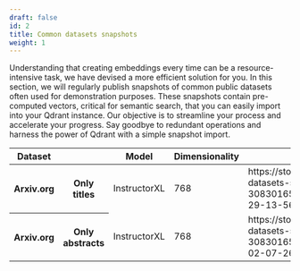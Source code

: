 ```yaml
---
draft: false
id: 2
title: Common datasets snapshots
weight: 1
---
```


Understanding that creating embeddings every time can be a resource-intensive task, we have 
devised a more efficient solution for you. In this section, we will regularly publish 
snapshots of common public datasets often used for demonstration purposes. These snapshots 
contain pre-computed vectors, critical for semantic search, that you can easily import 
into your Qdrant instance. Our objective is to streamline your process and accelerate your 
progress. Say goodbye to redundant operations and harness the power of Qdrant with a simple 
snapshot import.

<table>
   <thead>
      <tr>
         <th>Dataset</th>
         <th></th>
         <th>Model</th>
         <th>Dimensionality</th>
         <th>Link</th>
      </tr>
   </thead>
   <tbody>
      <tr>
         <th>Arxiv.org</th>
         <th>Only titles</th>
         <td>InstructorXL</td>
         <td>768</td>
         <td>https://storage.googleapis.com/common-datasets-snapshots/arxiv_titles-3083016565637815127-2023-05-29-13-56-22.snapshot</td>
      </tr>
      <tr>
         <th>Arxiv.org</th>
         <th>Only abstracts</th>
         <td>InstructorXL</td>
         <td>768</td>
         <td>https://storage.googleapis.com/common-datasets-snapshots/arxiv_abstracts-3083016565637815127-2023-06-02-07-26-29.snapshot</td>
      </tr>
   </tbody>
</table>
